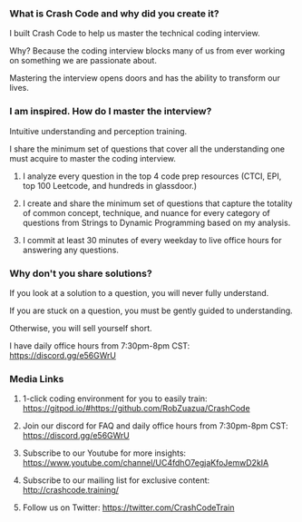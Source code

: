 ### What is Crash Code and why did you create it?

I built Crash Code to help us master the technical coding interview.

Why? Because the coding interview blocks many of us from ever working on something we are passionate about.

Mastering the interview opens doors and has the ability to transform our lives.

### I am inspired. How do I master the interview?

Intuitive understanding and perception training.

I share the minimum set of questions that cover all the understanding one must acquire to master the coding interview.

1. I analyze every question in the top 4 code prep resources (CTCI, EPI, top 100 Leetcode, and hundreds in glassdoor.)

2. I create and share the minimum set of questions that capture the totality of common concept, technique, and nuance for every category of questions from Strings to Dynamic Programming based on my analysis.

3. I commit at least 30 minutes of every weekday to live office hours for answering any questions. 

### Why don't you share solutions?

If you look at a solution to a question, you will never fully understand.

If you are stuck on a question, you must be gently guided to understanding. 

Otherwise, you will sell yourself short. 

I have daily office hours from 7:30pm-8pm CST: https://discord.gg/e56GWrU

### Media Links

1. 1-click coding environment for you to easily train: https://gitpod.io/#https://github.com/RobZuazua/CrashCode

2. Join our discord for FAQ and daily office hours from 7:30pm-8pm CST: https://discord.gg/e56GWrU

3. Subscribe to our Youtube for more insights: https://www.youtube.com/channel/UC4fdhO7egjaKfoJemwD2kIA

4. Subscribe to our mailing list for exclusive content: http://crashcode.training/

5. Follow us on Twitter: https://twitter.com/CrashCodeTrain
